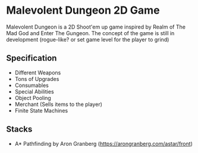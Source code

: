 # Malevolent Dungeon 2D Game

Malevolent Dungeon is a 2D Shoot'em up game inspired by Realm of The Mad God and Enter The Gungeon. The concept of the game is still in development (rogue-like? or set game level for the player to grind)

## Specification
- Different Weapons
- Tons of Upgrades
- Consumables
- Special Abilities
- Object Pooling
- Merchant (Sells items to the player)
- Finite State Machines

## Stacks
- A* Pathfinding by Aron Granberg (https://arongranberg.com/astar/front)

